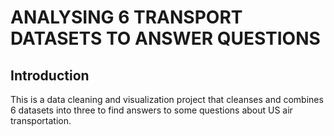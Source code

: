 # ANALYSING 6 TRANSPORT DATASETS TO ANSWER QUESTIONS

## Introduction

This is a data cleaning and visualization project that cleanses and combines 6 datasets into three to find answers to some questions about US air transportation.
